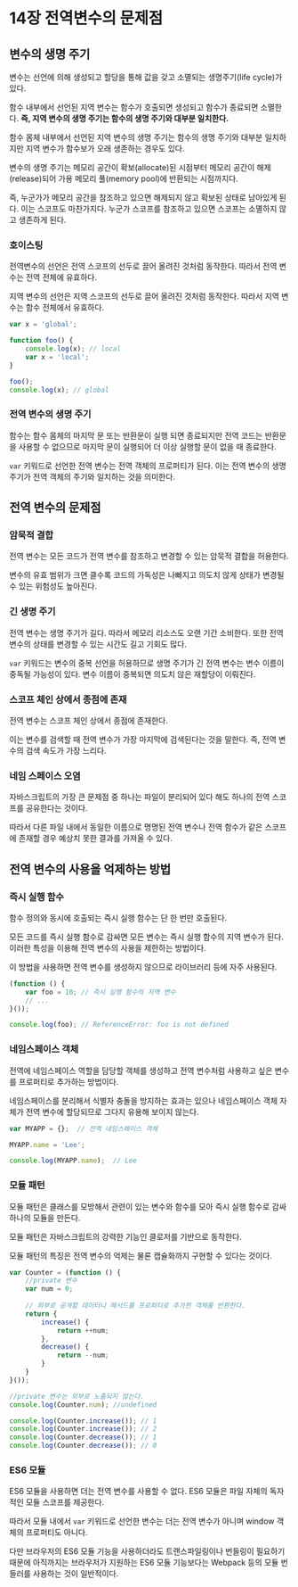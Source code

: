 # 14장 전역변수의 문제점

## 변수의 생명 주기

변수는 선언에 의해 생성되고 할당을 통해 값을 갖고 소멸되는 생명주기(life cycle)가 있다.

함수 내부에서 선언된 지역 변수는 함수가 호출되면 생성되고 함수가 종료되면 소멸한다.
**즉, 지역 변수의 생명 주기는 함수의 생명 주기와 대부분 일치한다.**

함수 몸체 내부에서 선언된 지역 변수의 생명 주기는 함수의 생명 주기와 대부분 일치하지만 지역 변수가 함수보가 오래 생존하는 경우도 있다.

변수의 생명 주기는 메모리 공간이 확보(allocate)된 시점부터 메모리 공간이 해제(release)되어 가용 메모리 풀(memory pool)에 반환되는 시점까지다.

즉, 누군가가 메모리 공간을 참조하고 있으면 해제되지 않고 확보된 상태로 남아있게 된다. 이는 스코프도 마찬가지다. 누군가 스코프를 참조하고 있으면 스코프는 소멸하지 않고 생존하게 된다.

### 호이스팅

전역변수의 선언은 전역 스코프의 선두로 끌어 올려진 것처럼 동작한다. 따라서 전역 변수는 전역 전체에 유효하다.

지역 변수의 선언은 지역 스코프의 선두로 끌어 올려진 것처럼 동작한다. 따라서 지역 변수는 함수 전체에서 유효하다.

```javascript
var x = 'global';

function foo() {
	console.log(x); // local
  	var x = 'local';
}

foo();
console.log(x); // global
```

### 전역 변수의 생명 주기

함수는 함수 몸체의 마지막 문 또는 반환문이 실행 되면 종료되지만 전역 코드는 반환문을 사용할 수 없으므로 마지막 문이 실행되어 더 이상 실행할 문이 없을 때 종료한다.

`var` 키워드로 선언한 전역 변수는 전역 객체의 프로퍼티가 된다. 이는 전역 변수의 생명주기가 전역 객체의 주기와 일치하는 것을 의미한다.

## 전역 변수의 문제점

### 암묵적 결합

전역 변수는 모든 코드가 전역 변수를 참조하고 변경할 수 있는 암묵적 결합을 허용한다.

변수의 유효 범위가 크면 클수록 코드의 가독성은 나빠지고 의도치 않게 상태가 변경될 수 있는 위험성도 높아진다.

### 긴 생명 주기

전역 변수는 생명 주기가 길다. 따라서 메모리 리소스도 오랜 기간 소비한다. 또한 전역 변수의 상태를 변경할 수 있는 시간도 길고 기회도 많다.

`var` 키워드는 변수의 중복 선언을 허용하므로 생명 주기가 긴 전역 변수는 변수 이름이 중독될 가능성이 있다. 변수 이름이 중복되면 의도치 않은 재할당이 이뤄진다.

### 스코프 체인 상에서 종점에 존재

전역 변수는 스코프 체인 상에서 종점에 존재한다.

이는 변수를 검색할 때 전역 변수가 가장 마지막에 검색된다는 것을 말한다. 즉, 전역 변수의 검색 속도가 가장 느리다.

### 네임 스페이스 오염

자바스크립트의 가장 큰 문제점 중 하나는 파일이 분리되어 있다 해도 하나의 전역 스코프를 공유한다는 것이다.

따라서 다른 파일 내에서 동일한 이름으로 명명된 전역 변수나 전역 함수가 같은 스코프에 존재할 경우 예상치 못한 결과를 가져올 수 있다.

## 전역 변수의 사용을 억제하는 방법

### 즉시 실행 함수

함수 정의와 동시에 호출되는 즉시 실행 함수는 단 한 번만 호출된다.

모든 코드를 즉시 실행 함수로 감싸면 모든 변수는 즉시 실행 함수의 지역 변수가 된다. 이러한 특성을 이용해 전역 변수의 사용을 제한하는 방법이다.

이 방법을 사용하면 전역 변수를 생성하지 않으므로 라이브러리 등에 자주 사용된다.

```javascript
(function () {
    var foo = 10; // 즉시 실행 함수의 지역 변수
    // ...
}());

console.log(foo); // ReferenceError: foo is not defined
```

### 네임스페이스 객체

전역에 네임스페이스 역할을 담당할 객체를 생성하고 전역 변수처럼 사용하고 싶은 변수를 프로퍼티로 추가하는 방법이다.

네임스페이스를 분리해서 식별자 충돌을 방지하는 효과는 있으나 네임스페이스 객체 자체가 전역 변수에 할당되므로 그다지 유용해 보이지 않는다.

```javascript
var MYAPP = {};  // 전역 네임스페이스 객체

MYAPP.name = 'Lee';

console.log(MYAPP.name);  // Lee
```

### 모듈 패턴

모듈 패턴은 클래스를 모방해서 관련이 있는 변수와 함수를 모아 즉시 실행 함수로 감싸 하나의 모듈을 만든다.

모듈 패턴은 자바스크립트의 강력한 기능인 클로저를 기반으로 동작한다.

모듈 패턴의 특징은 전역 변수의 억제는 물론 캡슐화까지 구현할 수 있다는 것이다.

```javascript
var Counter = (function () {
	//private 변수
	var num = 0;
  
  	// 외부로 공개할 데이터나 메서드를 프로퍼티로 추가한 객체를 반환한다.
  	return {
    	increase() {
        	return ++num;
        },
      	decrease() {
        	return --num;
        }
    }
}());

//private 변수는 외부로 노출되지 않는다.
console.log(Counter.num); //undefined

console.log(Counter.increase()); // 1
console.log(Counter.increase()); // 2
console.log(Counter.decrease()); // 1
console.log(Counter.decrease()); // 0
```

### ES6 모듈

ES6 모듈을 사용하면 더는 전역 변수를 사용할 수 없다. ES6 모듈은 파일 자체의 독자적인 모듈 스코프를 제공한다.

따라서 모듈 내에서 `var` 키워드로 선언한 변수는 더는 전역 변수가 아니며 window 객체의 프로퍼티도 아니다.

다만 브라우저의 ES6 모듈 기능을 사용하더라도 트랜스파일링이나 번들링이 필요하기 때문에 아직까지는 브라우저가 지원하는 ES6 모듈 기능보다는 Webpack 등의 모듈 번들러를 사용하는 것이 일반적이다.
